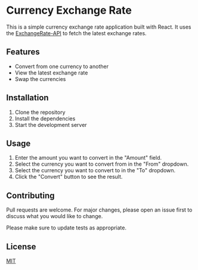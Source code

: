 # Currency Exchange Rate

This is a simple currency exchange rate application built with React. It uses the [ExchangeRate-API](https://www.exchangerate-api.com/) to fetch the latest exchange rates.

## Features

- Convert from one currency to another
- View the latest exchange rate
- Swap the currencies

## Installation

1. Clone the repository
2. Install the dependencies
3. Start the development server

## Usage

1. Enter the amount you want to convert in the "Amount" field.
2. Select the currency you want to convert from in the "From" dropdown.
3. Select the currency you want to convert to in the "To" dropdown.
4. Click the "Convert" button to see the result.

## Contributing

Pull requests are welcome. For major changes, please open an issue first to discuss what you would like to change.

Please make sure to update tests as appropriate.

## License

[MIT](https://choosealicense.com/licenses/mit/)